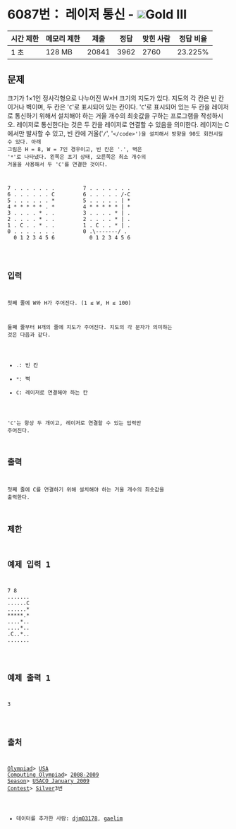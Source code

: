 # 6087번： 레이저 통신 - <img src="https://static.solved.ac/tier_small/13.svg" style="height:20px" />Gold III


| 시간 제한 | 메모리 제한 | 제출 | 정답 | 맞힌 사람 | 정답 비율 |
| --- | --- | --- | --- | --- | --- |
| 1 초 | 128 MB | 20841 | 3962 | 2760 | 23.225% |


## 문제


크기가 1×1인 정사각형으로 나누어진 W×H 크기의 지도가 있다. 지도의 각 칸은 빈 칸이거나 벽이며, 두 칸은 '<code>C</code>'로 표시되어 있는 칸이다.
'<code>C</code>'로 표시되어 있는 두 칸을 레이저로 통신하기 위해서 설치해야 하는 거울 개수의 최솟값을 구하는 프로그램을 작성하시오. 레이저로 통신한다는 것은 두 칸을 레이저로 연결할 수 있음을 의미한다.
레이저는 C에서만 발사할 수 있고, 빈 칸에 거울('<code>/</code>', '<code>\</code>')을 설치해서 방향을 90도 회전시킬 수 있다. 
아래 그림은 H = 8, W = 7인 경우이고, 빈 칸은 '<code>.</code>', 벽은 '<code>*</code>'로 나타냈다. 왼쪽은 초기 상태, 오른쪽은 최소 개수의 거울을 사용해서 두 '<code>C</code>'를 연결한 것이다.
<pre>7 . . . . . . .         7 . . . . . . .
6 . . . . . . C         6 . . . . . /-C
5 . . . . . . *         5 . . . . . | *
4 * * * * * . *         4 * * * * * | *
3 . . . . * . .         3 . . . . * | .
2 . . . . * . .         2 . . . . * | .
1 . C . . * . .         1 . C . . * | .
0 . . . . . . .         0 .\-------/ .
  0 1 2 3 4 5 6           0 1 2 3 4 5 6
</pre>



## 입력


첫째 줄에 W와 H가 주어진다. (1 ≤ W, H ≤ 100)

둘째 줄부터 H개의 줄에 지도가 주어진다. 지도의 각 문자가 의미하는 것은 다음과 같다.

- <code>.</code>: 빈 칸
- <code>*</code>: 벽
- <code>C</code>: 레이저로 연결해야 하는 칸

'<code>C</code>'는 항상 두 개이고, 레이저로 연결할 수 있는 입력만 주어진다.



## 출력


첫째 줄에 C를 연결하기 위해 설치해야 하는 거울 개수의 최솟값을 출력한다.




## 제한




## 예제 입력 1


<pre>7 8
.......
......C
......*
*****.*
....*..
....*..
.C..*..
.......
</pre>


## 예제 출력 1


<pre>3
</pre>






## 출처


[Olympiad](/category/2)> [USA Computing Olympiad](/category/106)> [2008-2009 Season](/category/137)> [USACO January 2009 Contest](/category/141)> [Silver](/category/detail/659)3번
- 데이터를 추가한 사람: [djm03178](/user/djm03178), [gaelim](/user/gaelim)




